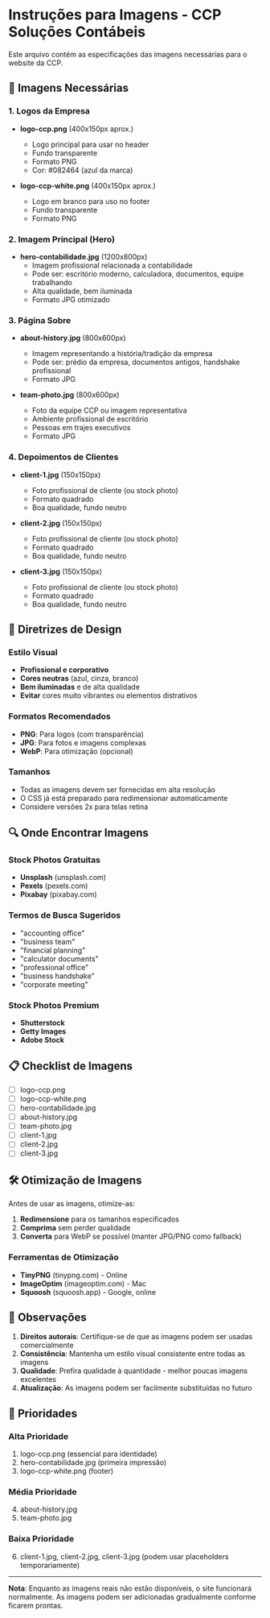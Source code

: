 # Instruções para Imagens - CCP Soluções Contábeis

Este arquivo contém as especificações das imagens necessárias para o website da CCP.

## 📸 Imagens Necessárias

### 1. Logos da Empresa
- **logo-ccp.png** (400x150px aprox.)
  - Logo principal para usar no header
  - Fundo transparente
  - Formato PNG
  - Cor: #082464 (azul da marca)

- **logo-ccp-white.png** (400x150px aprox.)
  - Logo em branco para uso no footer
  - Fundo transparente
  - Formato PNG

### 2. Imagem Principal (Hero)
- **hero-contabilidade.jpg** (1200x800px)
  - Imagem profissional relacionada a contabilidade
  - Pode ser: escritório moderno, calculadora, documentos, equipe trabalhando
  - Alta qualidade, bem iluminada
  - Formato JPG otimizado

### 3. Página Sobre
- **about-history.jpg** (800x600px)
  - Imagem representando a história/tradição da empresa
  - Pode ser: prédio da empresa, documentos antigos, handshake profissional
  - Formato JPG

- **team-photo.jpg** (800x600px)
  - Foto da equipe CCP ou imagem representativa
  - Ambiente profissional de escritório
  - Pessoas em trajes executivos
  - Formato JPG

### 4. Depoimentos de Clientes
- **client-1.jpg** (150x150px)
  - Foto profissional de cliente (ou stock photo)
  - Formato quadrado
  - Boa qualidade, fundo neutro

- **client-2.jpg** (150x150px)
  - Foto profissional de cliente (ou stock photo)
  - Formato quadrado
  - Boa qualidade, fundo neutro

- **client-3.jpg** (150x150px)
  - Foto profissional de cliente (ou stock photo)
  - Formato quadrado
  - Boa qualidade, fundo neutro

## 🎨 Diretrizes de Design

### Estilo Visual
- **Profissional e corporativo**
- **Cores neutras** (azul, cinza, branco)
- **Bem iluminadas** e de alta qualidade
- **Evitar** cores muito vibrantes ou elementos distrativos

### Formatos Recomendados
- **PNG**: Para logos (com transparência)
- **JPG**: Para fotos e imagens complexas
- **WebP**: Para otimização (opcional)

### Tamanhos
- Todas as imagens devem ser fornecidas em alta resolução
- O CSS já está preparado para redimensionar automaticamente
- Considere versões 2x para telas retina

## 🔍 Onde Encontrar Imagens

### Stock Photos Gratuitas
- **Unsplash** (unsplash.com)
- **Pexels** (pexels.com)
- **Pixabay** (pixabay.com)

### Termos de Busca Sugeridos
- "accounting office"
- "business team"
- "financial planning"
- "calculator documents"
- "professional office"
- "business handshake"
- "corporate meeting"

### Stock Photos Premium
- **Shutterstock**
- **Getty Images**
- **Adobe Stock**

## 📋 Checklist de Imagens

- [ ] logo-ccp.png
- [ ] logo-ccp-white.png
- [ ] hero-contabilidade.jpg
- [ ] about-history.jpg
- [ ] team-photo.jpg
- [ ] client-1.jpg
- [ ] client-2.jpg
- [ ] client-3.jpg

## 🛠️ Otimização de Imagens

Antes de usar as imagens, otimize-as:

1. **Redimensione** para os tamanhos especificados
2. **Comprima** sem perder qualidade
3. **Converta** para WebP se possível (manter JPG/PNG como fallback)

### Ferramentas de Otimização
- **TinyPNG** (tinypng.com) - Online
- **ImageOptim** (imageoptim.com) - Mac
- **Squoosh** (squoosh.app) - Google, online

## 📝 Observações

1. **Direitos autorais**: Certifique-se de que as imagens podem ser usadas comercialmente
2. **Consistência**: Mantenha um estilo visual consistente entre todas as imagens
3. **Qualidade**: Prefira qualidade à quantidade - melhor poucas imagens excelentes
4. **Atualização**: As imagens podem ser facilmente substituídas no futuro

## 🎯 Prioridades

### Alta Prioridade
1. logo-ccp.png (essencial para identidade)
2. hero-contabilidade.jpg (primeira impressão)
3. logo-ccp-white.png (footer)

### Média Prioridade
4. about-history.jpg
5. team-photo.jpg

### Baixa Prioridade
6. client-1.jpg, client-2.jpg, client-3.jpg (podem usar placeholders temporariamente)

---

**Nota**: Enquanto as imagens reais não estão disponíveis, o site funcionará normalmente. As imagens podem ser adicionadas gradualmente conforme ficarem prontas.
